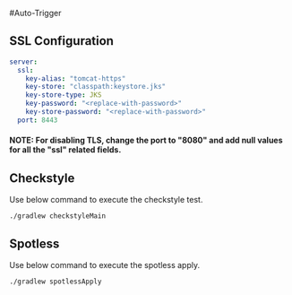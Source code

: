 #Auto-Trigger

## SSL Configuration
```yaml
server:
  ssl:
    key-alias: "tomcat-https"
    key-store: "classpath:keystore.jks"
    key-store-type: JKS
    key-password: "<replace-with-password>"
    key-store-password: "<replace-with-password>"
  port: 8443
```
#### NOTE: For disabling TLS, change the port to "8080" and add null values for all the "ssl" related fields.

## Checkstyle
Use below command to execute the checkstyle test.
```shell
./gradlew checkstyleMain
```

## Spotless
Use below command to execute the spotless apply.
```shell
./gradlew spotlessApply
```

